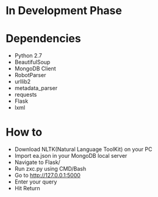 # In Development Phase

# Dependencies
- Python 2.7
- BeautifulSoup
- MongoDB Client
- RobotParser
- urllib2
- metadata_parser
- requests
- Flask
- lxml

# How to
- Download NLTK(Natural Language ToolKit) on your PC
- Import ea.json in your MongoDB local server
- Navigate to Flask/
- Run zxc.py using CMD/Bash
- Go to http://127.0.0.1:5000
- Enter your query
- Hit Return
